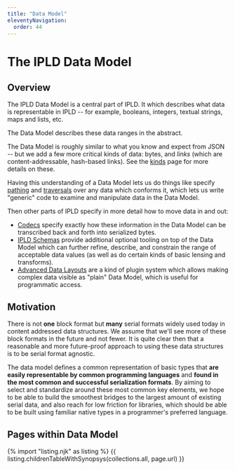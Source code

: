 ```yaml
---
title: "Data Model"
eleventyNavigation:
  order: 44
---
```


The IPLD Data Model
===================

Overview
--------

The IPLD Data Model is a central part of IPLD.
It which describes what data is representable in IPLD --
for example, booleans, integers, textual strings, maps and lists, etc.

The Data Model describes these data ranges in the abstract.

The Data Model is roughly similar to what you know and expect from JSON --
but we add a few more critical kinds of data: bytes, and _links_ (which are content-addressable, hash-based links).
See the [kinds](./kinds/) page for more details on these.

Having this understanding of a Data Model lets us do things like specify
[pathing](./pathing/) and [traversals](./traversal/) over any data which conforms it,
which lets us write "generic" code to examine and manipulate data in the Data Model.

Then other parts of IPLD specify in more detail how to move data in and out:

- [Codecs](/docs/codecs/) specify exactly how these information in the Data Model can be transcribed back and forth into serialized bytes.
- [IPLD Schemas](/docs/schemas/) provide additional optional tooling on top of the Data Model which can further refine, describe, and constrain the range of acceptable
data values (as well as do certain kinds of basic lensing and transforms).
- [Advanced Data Layouts](/docs/advanced-data-layouts/) are a kind of plugin system which allows making complex data visible as "plain" Data Model, which is useful for programmatic access.


Motivation
----------

There is not **one** block format but **many** serial formats widely used today in content addressed data structures.
We assume that we'll see more of these block formats in the future and not fewer.
It is quite clear then that a reasonable and more future-proof approach to using these data structures is to be serial format agnostic.

The data model defines a common representation of basic types that **are easily representable by common programming languages**
and **found in the most common and successful serialization formats**.
By aiming to select and standardize around these most common key elements,
we hope to be able to build the smoothest bridges to the largest amount of existing serial data,
and also reach for low friction for libraries, which should be able to be built using familiar native types in a programmer's preferred language.


Pages within Data Model
-----------------------

{% import "listing.njk" as listing %}
{{ listing.childrenTableWithSynopsys(collections.all, page.url) }}

